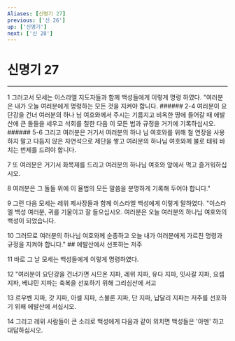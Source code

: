 ```yaml
---
Aliases: [신명기 27]
previous: ['신 26']
up: ['신명기']
next: ['신 28']
---
```

# 신명기 27

***


1 그러고서 모세는 이스라엘 지도자들과 함께 백성들에게 이렇게 명령 하였다. "여러분은 내가 오늘 여러분에게 명령하는 모든 것을 지켜야 합니다. ###### 2-4 여러분이 요단강을 건너 여러분의 하나 님 여호와께서 주시는 기름지고 비옥한 땅에 들어갈 때 에발산에 큰 돌들을 세우고 석회를 칠한 다음 이 모든 법과 규정을 거기에 기록하십시오. ###### 5-6 그리고 여러분은 거기서 여러분의 하나 님 여호와를 위해 철 연장을 사용하지 말고 다듬지 않은 자연석으로 제단을 쌓고 여러분의 하나님 여호와께 불로 태워 바치는 번제를 드려야 합니다. 

7 또 여러분은 거기서 화목제를 드리고 여러분의 하나님 여호와 앞에서 먹고 즐거워하십시오. 

8 여러분은 그 돌들 위에 이 율법의 모든 말씀을 분명하게 기록해 두어야 합니다." 

9 그런 다음 모세는 레위 제사장들과 함께 이스라엘 백성에게 이렇게 말하였다. "이스라엘 백성 여러분, 귀를 기울이고 잘 들으십시오. 여러분은 오늘 여러분의 하나님 여호와의 백성이 되었습니다. 

10 그러므로 여러분의 하나님 여호와께 순종하고 오늘 내가 여러분에게 가르친 명령과 규정을 지켜야 합니다." ## 에발산에서 선포하는 저주 

11 바로 그 날 모세는 백성들에게 이렇게 명령하였다. 

12 "여러분이 요단강을 건너가면 시므온 지파, 레위 지파, 유다 지파, 잇사갈 지파, 요셉 지파, 베냐민 지파는 축복을 선포하기 위해 그리심산에 서고 

13 르우벤 지파, 갓 지파, 아셀 지파, 스불론 지파, 단 지파, 납달리 지파는 저주를 선포하기 위해 에발산에 서십시오. 

14 그리고 레위 사람들이 큰 소리로 백성에게 다음과 같이 외치면 백성들은 '아멘' 하고 대답하십시오.
